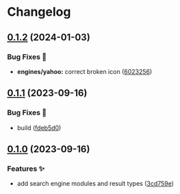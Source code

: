 # Changelog

## [0.1.2](https://github.com/hbstack/theme-start/compare/engines/yahoo/v0.1.1...engines/yahoo/v0.1.2) (2024-01-03)


### Bug Fixes 🐞

* **engines/yahoo:** correct broken icon ([6023256](https://github.com/hbstack/theme-start/commit/60232560cd8c7ddbd48813631e207559f3809be0))

## [0.1.1](https://github.com/hbstack/theme-start/compare/engines/yahoo/v0.1.0...engines/yahoo/v0.1.1) (2023-09-16)


### Bug Fixes 🐞

* build ([fdeb5d0](https://github.com/hbstack/theme-start/commit/fdeb5d08ef675e5f232b6d3cc1304f3fdd0d7ced))

## [0.1.0](https://github.com/hbstack/theme-start/compare/engines/yahoo-v0.0.1...engines/yahoo/v0.1.0) (2023-09-16)


### Features ✨

* add search engine modules and result types ([3cd759e](https://github.com/hbstack/theme-start/commit/3cd759e9e54a76485517aa84f4b81c1e2c66d89d))
